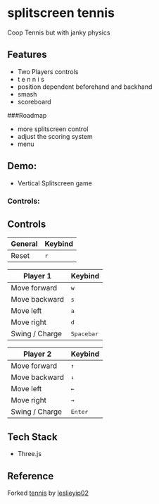 # splitscreen tennis

Coop Tennis but with janky physics

## Features
- Two Players controls
- t e n n i s
- position dependent beforehand and backhand
- smash
- scoreboard

###Roadmap
- more splitscreen control
- adjust the scoring system
- menu

## Demo:
- Vertical Splitscreen game

### Controls:

## Controls

General           | Keybind                        
----------------- | -------------------------------- 
Reset     | <kbd>r</kbd>

Player 1           | Keybind                        
----------------- | -------------------------------- 
Move forward      | <kbd>w</kbd>
Move backward     | <kbd>s</kbd>
Move left         | <kbd>a</kbd>
Move right        | <kbd>d</kbd>
Swing / Charge   | <kbd>Spacebar</kbd>  

Player 2           | Keybind                        
----------------- | -------------------------------- 
Move forward      | <kbd>↑</kbd>
Move backward     | <kbd>↓</kbd>
Move left         | <kbd>←</kbd>
Move right        | <kbd>→</kbd>
Swing / Charge   | <kbd>Enter</kbd>  

## Tech Stack
- Three.js

## Reference
Forked [tennis](https://github.com/leslieyip02/tennis) by [leslieyip02](https://github.com/leslieyip02) 